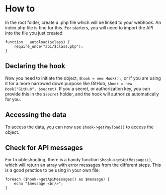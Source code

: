 # How to
In the root folder, create a .php file which will be linked to your webhook. An index.php file is fine for this. For starters, you will need to import the API into the file you just created:
```
function __autoload($class) {
    require_once("api/$class.php");
}
```
## Declaring the hook
Now you need to initiate the object, `$hook = new Hook();`, or if you are using it for a more narrowed down purpose like GitHub, `$hook = new Hook("GitHub", $secret)`.
If you a secret, or authorization key, you can provide this in the `$secret` holder, and the hook will authorize automatically for you.

## Accessing the data
To access the data, you can now use `$hook->getPayload()` to access the object.

## Check for API messages
For troubleshooting, there is a handy function `$hook->getApiMessages()`, which will return an array with error messages from the different steps. This is a good practice to be using in your own file:
```
foreach ($hook->getApiMessages() as $message) {
    echo "$message <br/>";
}
```
